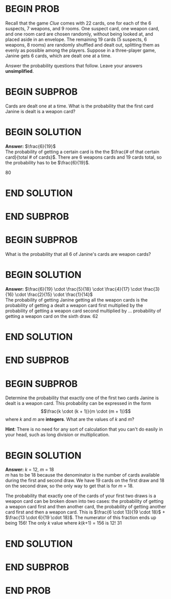 # BEGIN PROB

Recall that the game *Clue* comes with 22 cards, one for each of the 6
suspects, 7 weapons, and 9 rooms. One suspect card, one weapon card, and
one room card are chosen randomly, without being looked at, and placed
aside in an envelope. The remaining 19 cards (5 suspects, 6 weapons, 8
rooms) are randomly shuffled and dealt out, splitting them as evenly as
possible among the players. Suppose in a three-player game, Janine gets
6 cards, which are dealt one at a time.

Answer the probability questions that follow. Leave your answers
**unsimplified**.

# BEGIN SUBPROB

Cards are dealt one at a time. What is the probability that the first
card Janine is dealt is a weapon card?

# BEGIN SOLUTION

**Answer:** $\frac{6}{19}$
<br>
The probability of getting a certain card is the the $\frac{# of that certain card}{total # of cards}$. There are 6 weapons cards and 19 cards total, so the probability has to be $\frac{6}{19}$.

<average>80</average>

# END SOLUTION

# END SUBPROB

# BEGIN SUBPROB

What is the probability that all 6 of Janine's cards are weapon cards?

# BEGIN SOLUTION

**Answer:** $\frac{6}{19} \cdot \frac{5}{18} \cdot \frac{4}{17} \cdot \frac{3}{16} \cdot \frac{2}{15} \cdot \frac{1}{14}$
<br>
The probability of getting Janine getting all the weapon cards is the  probability of getting a dealt a weapon card first multiplied by the probability of getting a weapon card second multiplied by ... probability of getting a weapon card on the sixth draw. 
<average>62</average>

# END SOLUTION

# END SUBPROB

# BEGIN SUBPROB

Determine the probability that exactly one of the first two cards Janine
is dealt is a weapon card. This probability can be expressed in the form
$$\frac{k \cdot (k + 1)}{m \cdot (m + 1)}$$ where $k$ and $m$ are
**integers**. What are the values of $k$ and $m$?

**Hint**: There is no need for any sort of calculation that you can't do
easily in your head, such as long division or multiplication.


# BEGIN SOLUTION

**Answer:** $k$ = 12, $m$ = 18
<br>
$m$ has to be 18 because the denominator is the number of cards available during the first and second draw. We have 19 cards on the first draw and 18 on the second draw, so the only way to get that is for $m$ = 18. 

The probability that exactly one of the cards of your first two draws is a weapon card can be broken down into two cases: the probability of getting a weapon card first and then another card, the probability of getting another card first and then a weapon card. This is $\frac{6 \cdot 13}{19 \cdot 18}$ + $\frac{13 \cdot 6}{19 \cdot 18}$. The numerator of this fraction ends up being 156! The only $k$ value where $k$($k$+1) = 156 is 12!
<average>31</average>

# END SOLUTION

# END SUBPROB

# END PROB